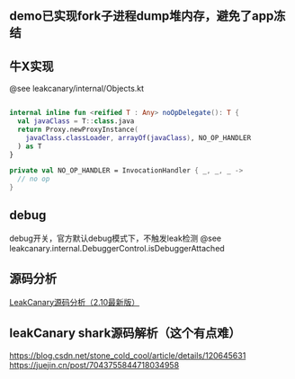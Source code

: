 

## demo已实现fork子进程dump堆内存，避免了app冻结

## 牛X实现
@see leakcanary/internal/Objects.kt
```kotlin

internal inline fun <reified T : Any> noOpDelegate(): T {
  val javaClass = T::class.java
  return Proxy.newProxyInstance(
    javaClass.classLoader, arrayOf(javaClass), NO_OP_HANDLER
  ) as T
}

private val NO_OP_HANDLER = InvocationHandler { _, _, _ ->
  // no op
}

```


## debug
debug开关，官方默认debug模式下，不触发leak检测
@see leakcanary.internal.DebuggerControl.isDebuggerAttached

## 源码分析
[LeakCanary源码分析（2.10最新版）](https://juejin.cn/post/7179146545613242429#heading-17)

## leakCanary  shark源码解析（这个有点难）
https://blog.csdn.net/stone_cold_cool/article/details/120645631
https://juejin.cn/post/7043755844718034958
